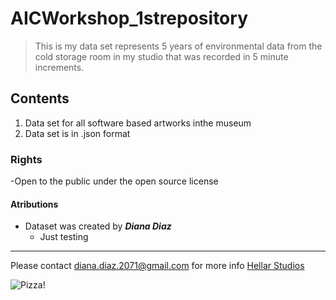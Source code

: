 # AICWorkshop_1strepository
> This is my data set represents 5 years of environmental data from the cold storage room in my studio that was recorded in 5 minute increments.

## Contents
1. Data set for all software based artworks inthe museum
2. Data set is in .json format

### Rights
-Open to the public under the open source license

#### Atributions
- Dataset was created by ***Diana Diaz***
    - Just testing

***

Please contact diana.diaz.2071@gmail.com for more info
[Hellar Studios](https://hellarstudios.com)

![Pizza!](/binary_files/pizza.jpg "Yaay pizza!")
